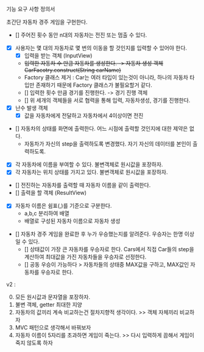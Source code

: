 기능 요구 사항 정의서

초간단 자동차 경주 게임을 구현한다.
- [] 주어진 횟수 동안 n대의 자동차는 전진 또는 멈출 수 있다.
- [x] 사용자는 몇 대의 자동차로 몇 번의 이동을 할 것인지를 입력할 수 있어야 한다.
  - [x] 입력을 받는 객체 (InputView)
  - ~~입력한 자동차 수 만큼 자동차를 생성한다. -> 자동차 생성 객체 CarFacotry.construct(String carName)~~
  - Factory 클래스 제거 : Car는 여러 타입이 있는것이 아니라, 하나의 자동차 타입만 존재하기 때문에 Factory 클래스가 불필요할거 같다.
  - [] 입력한 횟수 만큼 경기를 진행한다. -> 경기 진행 객체
  - [] 위 세개의 객체들을 서로 협력을 통해 입력, 자동차생성, 경기를 진행한다.
- [x] 난수 발생 객체
  - [x] 값을 자동차에게 전달하고 자동차에서 4이상이면 전진
- [] 자동차의 상태를 화면에 출력한다. 어느 시점에 출력할 것인지에 대한 제약은 없다.
  - 자동차가 자신의 step을 출력하도록 변경했다. 자기 자신의 데이터를 본인이 출력하도록.
- [x] 각 자동차에 이름을 부여할 수 있다. 불변객체로 원시값을 포장하자.
- [x] 각 자동차는 위치 상태를 가지고 있다. 불변객체로 원시값을 포장하자.
- [] 전진하는 자동차를 출력할 때 자동차 이름을 같이 출력한다.
- [] 출력을 할 객체 (ResultView)
- [x] 자동차 이름은 쉼표(,)를 기준으로 구분한다.
  - a,b,c 분리하여 배열
  - 배열로 구성된 자동차 이름으로 자동차 생성
- [] 자동차 경주 게임을 완료한 후 누가 우승했는지를 알려준다. 우승자는 한명 이상일 수 있다.
  - [] 상태값이 가장 큰 자동차를 우승자로 한다. Cars에서 직접 Car들의 step을 계산하여 최대값을 가진 자동차들을 우승자로 선정한다.
  - [] 공동 우승이 가능하다 > 자동차들의 상태중 MAX값을 구하고, MAX값인 자동차를 우승자로 한다.


v2 :

0. 모든 원시값과 문자열을 포장하자.
1. 불변 객체, getter 최대한 지양
2. 자동차의 값끼리 계속 비교하는건 절차지향적 생각이다. >> 객체 자체끼리 비교하자
3. MVC 패턴으로 생각해서 바꿔보자
4. 자동차 이름이 5자리를 초과하면 게임이 죽는다. >> 다시 입력하게 끔해서 게임이 죽지 않도록 하자
